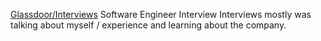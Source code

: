 
[Glassdoor/Interviews](https://www.glassdoor.com/Interview/SRI-International-Interview-Questions-E3389.htm)
Software Engineer Interview
Interviews mostly was talking about myself / experience and learning about the company.
